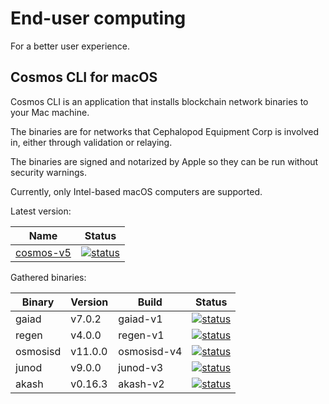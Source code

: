 # End-user computing
For a better user experience.

## Cosmos CLI for macOS
Cosmos CLI is an application that installs blockchain network binaries to your Mac machine.

The binaries are for networks that Cephalopod Equipment Corp is involved in, either through validation
or relaying.

The binaries are signed and notarized by Apple so they can be run without security warnings.

Currently, only Intel-based macOS computers are supported.

Latest version:

| Name | Status |
|------|--------|
| [cosmos-v5](https://github.com/informalsystems/euc/releases/download/cosmos-v5/cosmos-v5.pkg) | [![status](https://github.com/informalsystems/euc/actions/workflows/appreleaser.yml/badge.svg)](https://github.com/informalsystems/euc/actions/workflows/appreleaser.yml) |


Gathered binaries:

| Binary | Version | Build    | Status                                                                                                                                                                                     |
|--------|---------|----------|--------------------------------------------------------------------------------------------------------------------------------------------------------------------------------------------|
| gaiad  | v7.0.2  | gaiad-v1 | [![status](https://github.com/informalsystems/euc/actions/workflows/unitpacker.yml/badge.svg?branch=gaiad-v1)](https://github.com/informalsystems/euc/actions/workflows/unitpacker.yml)    |
| regen | v4.0.0 | regen-v1 | [![status](https://github.com/informalsystems/euc/actions/workflows/unitpacker.yml/badge.svg?branch=regen-v1)](https://github.com/informalsystems/euc/actions/workflows/unitpacker.yml)    |
| osmosisd | v11.0.0 | osmosisd-v4 | [![status](https://github.com/informalsystems/euc/actions/workflows/unitpacker.yml/badge.svg?branch=osmosisd-v4)](https://github.com/informalsystems/euc/actions/workflows/unitpacker.yml) |
| junod | v9.0.0 | junod-v3 | [![status](https://github.com/informalsystems/euc/actions/workflows/unitpacker.yml/badge.svg?branch=junod-v3)](https://github.com/informalsystems/euc/actions/workflows/unitpacker.yml)    |
| akash | v0.16.3 | akash-v2 | [![status](https://github.com/informalsystems/euc/actions/workflows/unitpacker.yml/badge.svg)](https://github.com/informalsystems/euc/actions/workflows/unitpacker.yml)                         |

